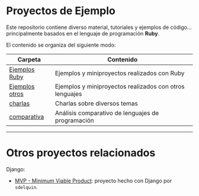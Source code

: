 
# Proyectos de Ejemplo

Este repositorio contiene diverso material, tutoriales y ejemplos de código... principalmente basados en el lenguaje de programación **Ruby**.

El contenido se organiza del siguiente modo:

| Carpeta              | Contenido |
| -------------------- | --------- |
| [Ejemplos Ruby](./examples/ruby) | Ejemplos y miniproyectos realizados con Ruby |
| [Ejemplos otros](./examples) | Ejemplos y miniproyectos realizados con otros lenguajes |
| [charlas](./charlas) | Charlas sobre diversos temas |
| [comparativa](./comparativa) | Análisis comparativo de lenguajes de programación |

---

# Otros proyectos relacionados

Django:
* [MVP - Minimum Viable Product](https://github.com/sdelquin/mvp): proyecto hecho con Django por `sdelquin`.



